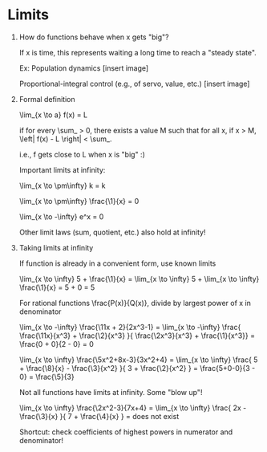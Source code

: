 # Limits

1. How do functions behave when x gets "big"?

    If x is time, this represents waiting a long time to reach a "steady state".

    Ex: Population dynamics
    [insert image] 

    Proportional-integral control (e.g., of servo, value, etc.)
    [insert image]

2. Formal definition

    \lim_{x \to a} f(x) = L

    if for every \sum_ > 0, there exists a value M such that for all x, if x > M, \left| f(x) - L \right| < \sum_.

    i.e., f gets close to L when x is "big" :)

    Important limits at infinity:

    \lim_{x \to \pm\infty} k = k

    \lim_{x \to \pm\infty} \frac{\1}{x} = 0

    \lim_{x \to -\infty} e^x = 0

    Other limit laws (sum, quotient, etc.) also hold at infinity!

3. Taking limits at infinity

    If function is already in a convenient form, use known limits

    \lim_{x \to \infty} 5 + \frac{\1}{x} = \lim_{x \to \infty} 5 + \lim_{x \to \infty} \frac{\1}{x} = 5 + 0 = 5

    For rational functions \frac{P(x)}{Q(x)}, divide by largest power of x in denominator

    \lim_{x \to -\infty} \frac{\11x + 2}{2x^3-1} = \lim_{x \to -\infty} \frac{ \frac{\11x}{x^3} + \frac{\2}{x^3} }{ \frac{\2x^3}{x^3} + \frac{\1}{x^3}} = \frac{0 + 0}{2 - 0} = 0

    \lim_{x \to \infty} \frac{\5x^2+8x-3}{3x^2+4} = \lim_{x \to \infty} \frac{ 5 + \frac{\8}{x} - \frac{\3}{x^2} }{ 3 + \frac{\2}{x^2} } = \frac{5+0-0}{3 - 0} = \frac{\5}{3}

    Not all functions have limits at infinity. Some "blow up"!

    \lim_{x \to \infty} \frac{\2x^2-3}{7x+4} = \lim_{x \to \infty} \frac{ 2x - \frac{\3}{x} }{ 7 + \frac{\4}{x} } = does not exist

    Shortcut: check coefficients of highest powers in numerator and denominator!
    






